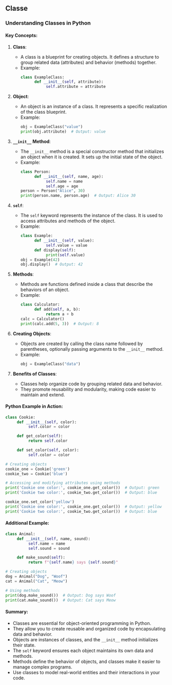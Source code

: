 ## Classe
### Understanding Classes in Python

#### Key Concepts:
1. **Class**:
    - A class is a blueprint for creating objects. It defines a structure to group related data (attributes) and behavior (methods) together.
    - Example:
      ```python
      class ExampleClass:
            def __init__(self, attribute):
                 self.attribute = attribute
      ```

2. **Object**:
    - An object is an instance of a class. It represents a specific realization of the class blueprint.
    - Example:
      ```python
      obj = ExampleClass("value")
      print(obj.attribute)  # Output: value
      ```

3. **`__init__` Method**:
    - The `__init__` method is a special constructor method that initializes an object when it is created. It sets up the initial state of the object.
    - Example:
      ```python
      class Person:
            def __init__(self, name, age):
                 self.name = name
                 self.age = age
      person = Person("Alice", 30)
      print(person.name, person.age)  # Output: Alice 30
      ```

4. **`self`**:
    - The `self` keyword represents the instance of the class. It is used to access attributes and methods of the object.
    - Example:
      ```python
      class Example:
            def __init__(self, value):
                 self.value = value
            def display(self):
                 print(self.value)
      obj = Example(42)
      obj.display()  # Output: 42
      ```

5. **Methods**:
    - Methods are functions defined inside a class that describe the behaviors of an object.
    - Example:
      ```python
      class Calculator:
            def add(self, a, b):
                 return a + b
      calc = Calculator()
      print(calc.add(5, 3))  # Output: 8
      ```

6. **Creating Objects**:
    - Objects are created by calling the class name followed by parentheses, optionally passing arguments to the `__init__` method.
    - Example:
      ```python
      obj = ExampleClass("data")
      ```

7. **Benefits of Classes**:
    - Classes help organize code by grouping related data and behavior.
    - They promote reusability and modularity, making code easier to maintain and extend.

#### Python Example in Action:
```python
class Cookie:
     def __init__(self, color):
          self.color = color

     def get_color(self):
          return self.color

     def set_color(self, color):
          self.color = color

# Creating objects
cookie_one = Cookie('green')
cookie_two = Cookie('blue')

# Accessing and modifying attributes using methods
print('Cookie one color:', cookie_one.get_color())  # Output: green
print('Cookie two color:', cookie_two.get_color())  # Output: blue

cookie_one.set_color('yellow')
print('Cookie one color:', cookie_one.get_color())  # Output: yellow
print('Cookie two color:', cookie_two.get_color())  # Output: blue
```

#### Additional Example:
```python
class Animal:
     def __init__(self, name, sound):
          self.name = name
          self.sound = sound

     def make_sound(self):
          return f"{self.name} says {self.sound}"

# Creating objects
dog = Animal("Dog", "Woof")
cat = Animal("Cat", "Meow")

# Using methods
print(dog.make_sound())  # Output: Dog says Woof
print(cat.make_sound())  # Output: Cat says Meow
```

#### Summary:
- Classes are essential for object-oriented programming in Python.
- They allow you to create reusable and organized code by encapsulating data and behavior.
- Objects are instances of classes, and the `__init__` method initializes their state.
- The `self` keyword ensures each object maintains its own data and methods.
- Methods define the behavior of objects, and classes make it easier to manage complex programs.
- Use classes to model real-world entities and their interactions in your code.